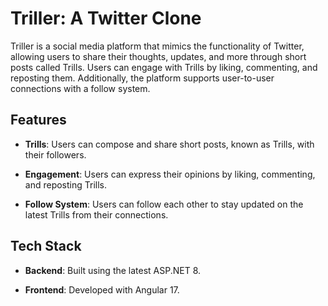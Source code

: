 # Triller: A Twitter Clone

Triller is a social media platform that mimics the functionality of Twitter, 
allowing users to share their thoughts, updates, and more through short posts called Trills. 
Users can engage with Trills by liking, commenting, and reposting them. Additionally, 
the platform supports user-to-user connections with a follow system.

## Features

- **Trills**: Users can compose and share short posts, known as Trills, with their followers.
  
- **Engagement**: Users can express their opinions by liking, commenting, and reposting Trills.

- **Follow System**: Users can follow each other to stay updated on the latest Trills from their connections.

## Tech Stack

- **Backend**: Built using the latest ASP.NET 8.

- **Frontend**: Developed with Angular 17.
